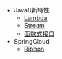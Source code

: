 + Java8新特性
  - [Lambda](main/java8/lambda.md)
  - [Stream](main/java8/stream.md)
  - [函数式接口](main/java8/函数式接口.md)
+ SpringCloud
  - [Ribbon](main/springcloud/ribbon.md)

